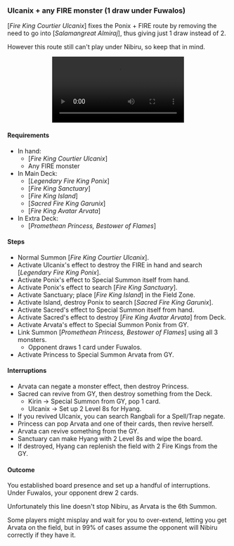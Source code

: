 ### Ulcanix + any FIRE monster (1 draw under Fuwalos)

[_Fire King Courtier Ulcanix_] fixes the Ponix + FIRE route by removing the need to go into [_Salamangreat Almiraj_], thus giving just 1 draw instead of 2.

However this route still can't play under Nibiru, so keep that in mind.

<center>
<video controls>
  <source src="princess-arvata/ulcanix-fire.mp4" type="video/mp4">
  Your browser does not support the MP4 format, or the &lt;video&gt; tag.
</video>
</center>

#### Requirements
- In hand:
    - [_Fire King Courtier Ulcanix_]
    - Any FIRE monster
- In Main Deck:
    - [_Legendary Fire King Ponix_]
    - [_Fire King Sanctuary_]
    - [_Fire King Island_]
    - [_Sacred Fire King Garunix_]
    - [_Fire King Avatar Arvata_]
- In Extra Deck:
    - [_Promethean Princess, Bestower of Flames_]

#### Steps
- Normal Summon [_Fire King Courtier Ulcanix_].
- Activate Ulcanix's effect to destroy the FIRE in hand and search [_Legendary Fire King Ponix_].
- Activate Ponix's effect to Special Summon itself from hand.
- Activate Ponix's effect to search [_Fire King Sanctuary_].
- Activate Sanctuary; place [_Fire King Island_] in the Field Zone.
- Activate Island, destroy Ponix to search [_Sacred Fire King Garunix_].
- Activate Sacred's effect to Special Summon itself from hand.
- Activate Sacred's effect to destroy [_Fire King Avatar Arvata_] from Deck.
- Activate Arvata's effect to Special Summon Ponix from GY.
- Link Summon [_Promethean Princess, Bestower of Flames_] using all 3 monsters.
    - Opponent draws 1 card under Fuwalos.
- Activate Princess to Special Summon Arvata from GY.

#### Interruptions
- Arvata can negate a monster effect, then destroy Princess.
- Sacred can revive from GY, then destroy something from the Deck.
    - Kirin -> Special Summon from GY, pop 1 card.
    - Ulcanix -> Set up 2 Level 8s for Hyang.
- If you revived Ulcanix, you can search Rangbali for a Spell/Trap negate.
- Princess can pop Arvata and one of their cards, then revive herself.
- Arvata can revive something from the GY.
- Sanctuary can make Hyang with 2 Level 8s and wipe the board.
- If destroyed, Hyang can replenish the field with 2 Fire Kings from the GY.

#### Outcome
You established board presence and set up a handful of interruptions. Under Fuwalos, your opponent drew 2 cards.

Unfortunately this line doesn't stop Nibiru, as Arvata is the 6th Summon.

Some players might misplay and wait for you to over-extend, letting you get Arvata on the field, but in 99% of cases assume the opponent will Nibiru correctly if they have it.
